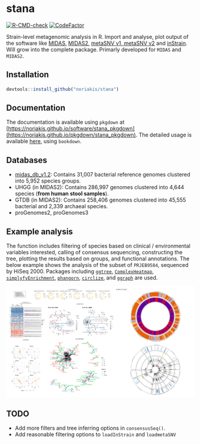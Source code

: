 # stana
                                           
[![R-CMD-check](https://github.com/noriakis/stana/actions/workflows/R-CMD-check.yaml/badge.svg)](https://github.com/noriakis/stana/actions/workflows/R-CMD-check.yaml) [![CodeFactor](https://www.codefactor.io/repository/github/noriakis/stana/badge)](https://www.codefactor.io/repository/github/noriakis/stana)

Strain-level metagenomic analysis in R. Import and analyse, plot output of the software like [MIDAS](https://github.com/snayfach/MIDAS), [MIDAS2](https://github.com/czbiohub/MIDAS2), [metaSNV v1, metaSNV v2](https://github.com/metasnv-tool/metaSNV) and [inStrain](https://github.com/MrOlm/inStrain). Will grow into the complete package. Primarly developed for `MIDAS` and `MIDAS2`.

## Installation
```r
devtools::install_github("noriakis/stana")
```

## Documentation

The documentation is available using `pkgdown` at [https://noriakis.github.io/software/stana_pkgdown](https://noriakis.github.io/pkgdown/stana_pkgdown). The detailed usage is available [here](https://noriakis.github.io/software/stana), using `bookdown`.

## Databases
- [midas_db_v1.2](https://github.com/snayfach/MIDAS/blob/master/docs/ref_db.md): Contains 31,007 bacterial reference genomes clustered into 5,952 species groups.
- UHGG (in MIDAS2): Contains 286,997 genomes clustered into 4,644 species (**from human stool samples**).
- GTDB (in MIDAS2): Contains 258,406 genomes clustered into 45,555 bacterial and 2,339 archaeal species.
- proGenomes2, proGenomes3

## Example analysis
The function includes filtering of species based on clinical / environmental variables interested, calling of consensus sequencing, constructing the tree, plotting the results based on groups, and functional annotations. The below example shows the analysis of the subset of `PRJEB9584`, sequenced by HiSeq 2000. Packages including [`ggtree`](https://github.com/YuLab-SMU/ggtree), [`ComplexHeatmap`](https://github.com/jokergoo/ComplexHeatmap), [`simplyfyEnrichment`](https://github.com/jokergoo/simplifyEnrichment), [`phangorn`](https://github.com/KlausVigo/phangorn), [`circlize`](https://github.com/jokergoo/circlize), and [`ggraph`](https://github.com/thomasp85/ggraph) are used.

<img src="https://github.com/noriakis/software/blob/main/images/stana_example.png?raw=true" width="800px">

## TODO
- Add more filters and tree inferring options in `consensusSeq()`.
- Add reasonable filtering options to `loadInStrain` and `loadmetaSNV`